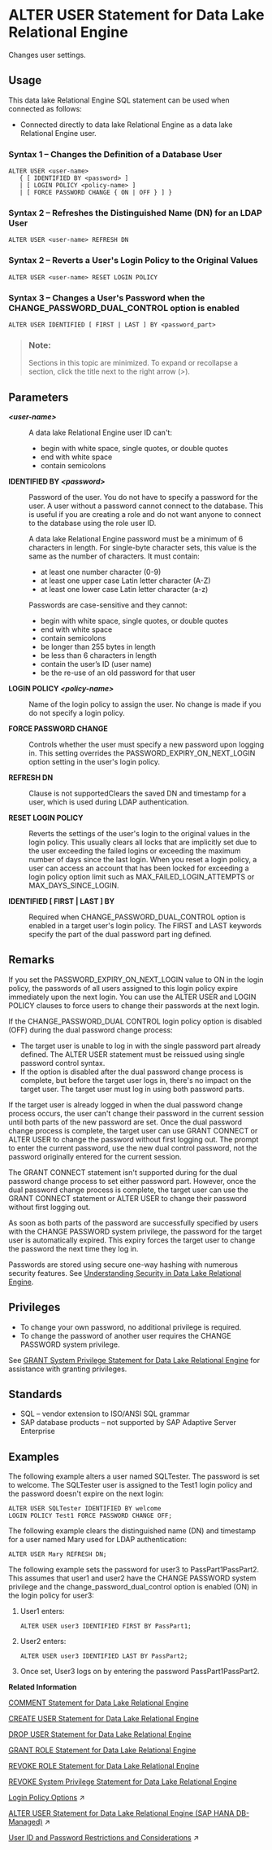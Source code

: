 <!-- loioa6139f4584f21015bdc3a625b5b218b5 -->

# ALTER USER Statement for Data Lake Relational Engine

Changes user settings.



<a name="loioa6139f4584f21015bdc3a625b5b218b5__section_xv3_wvr_znb"/>

## Usage

This data lake Relational Engine SQL statement can be used when connected as follows:

-   Connected directly to data lake Relational Engine as a data lake Relational Engine user.





### Syntax 1 – Changes the Definition of a Database User

```
ALTER USER <user-name> 
   { [ IDENTIFIED BY <password> ]
   | [ LOGIN POLICY <policy-name> ]  
   | [ FORCE PASSWORD CHANGE { ON | OFF } ] }
```



### Syntax 2 – Refreshes the Distinguished Name \(DN\) for an LDAP User

```
ALTER USER <user-name> REFRESH DN
```



### Syntax 2 – Reverts a User's Login Policy to the Original Values

```
ALTER USER <user-name> RESET LOGIN POLICY
```



### Syntax 3 – Changes a User's Password when the CHANGE\_PASSWORD\_DUAL\_CONTROL option is enabled

```
ALTER USER IDENTIFIED [ FIRST | LAST ] BY <password_part>
```



> ### Note:  
> Sections in this topic are minimized. To expand or recollapse a section, click the title next to the right arrow \(*\>*\).



<a name="loioa6139f4584f21015bdc3a625b5b218b5__IQ_Parameters"/>

## Parameters


<dl>
<dt><b>

*<user-name\>*

</b></dt>
<dd>

A data lake Relational Engine user ID can't:

-   begin with white space, single quotes, or double quotes
-   end with white space
-   contain semicolons



</dd><dt><b>

IDENTIFIED BY *<password\>*

</b></dt>
<dd>

Password of the user. You do not have to specify a password for the user. A user without a password cannot connect to the database. This is useful if you are creating a role and do not want anyone to connect to the database using the role user ID.

A data lake Relational Engine password must be a minimum of 6 characters in length. For single-byte character sets, this value is the same as the number of characters. It must contain:

-   at least one number character \(0-9\)
-   at least one upper case Latin letter character \(A-Z\)
-   at least one lower case Latin letter character \(a-z\)

Passwords are case-sensitive and they cannot:

-   begin with white space, single quotes, or double quotes
-   end with white space
-   contain semicolons
-   be longer than 255 bytes in length
-   be less than 6 characters in length
-   contain the user’s ID \(user name\)
-   be the re-use of an old password for that user



</dd><dt><b>

LOGIN POLICY *<policy-name\>*

</b></dt>
<dd>

Name of the login policy to assign the user. No change is made if you do not specify a login policy.



</dd><dt><b>

FORCE PASSWORD CHANGE

</b></dt>
<dd>

Controls whether the user must specify a new password upon logging in. This setting overrides the PASSWORD\_EXPIRY\_ON\_NEXT\_LOGIN option setting in the user's login policy.



</dd><dt><b>

REFRESH DN

</b></dt>
<dd>

Clause is not supportedClears the saved DN and timestamp for a user, which is used during LDAP authentication.



</dd><dt><b>

RESET LOGIN POLICY

</b></dt>
<dd>

Reverts the settings of the user's login to the original values in the login policy. This usually clears all locks that are implicitly set due to the user exceeding the failed logins or exceeding the maximum number of days since the last login. When you reset a login policy, a user can access an account that has been locked for exceeding a login policy option limit such as MAX\_FAILED\_LOGIN\_ATTEMPTS or MAX\_DAYS\_SINCE\_LOGIN.



</dd><dt><b>

IDENTIFIED \[ FIRST | LAST \] BY

</b></dt>
<dd>

Required when CHANGE\_PASSWORD\_DUAL\_CONTROL option is enabled in a target user's login policy. The FIRST and LAST keywords specify the part of the dual password part ing defined.



</dd>
</dl>



<a name="loioa6139f4584f21015bdc3a625b5b218b5__IQ_Usage"/>

## Remarks

If you set the PASSWORD\_EXPIRY\_ON\_NEXT\_LOGIN value to ON in the login policy, the passwords of all users assigned to this login policy expire immediately upon the next login. You can use the ALTER USER and LOGIN POLICY clauses to force users to change their passwords at the next login.

If the CHANGE\_PASSWORD\_DUAL CONTROL login policy option is disabled \(OFF\) during the dual password change process:

-   The target user is unable to log in with the single password part already defined. The ALTER USER statement must be reissued using single password control syntax.
-   If the option is disabled after the dual password change process is complete, but before the target user logs in, there's no impact on the target user. The target user must log in using both password parts.

If the target user is already logged in when the dual password change process occurs, the user can't change their password in the current session until both parts of the new password are set. Once the dual password change process is complete, the target user can use GRANT CONNECT or ALTER USER to change the password without first logging out. The prompt to enter the current password, use the new dual control password, not the password originally entered for the current session.

The GRANT CONNECT statement isn't supported during for the dual password change process to set either password part. However, once the dual password change process is complete, the target user can use the GRANT CONNECT statement or ALTER USER to change their password without first logging out.

As soon as both parts of the password are successfully specified by users with the CHANGE PASSWORD system privilege, the password for the target user is automatically expired. This expiry forces the target user to change the password the next time they log in.

Passwords are stored using secure one-way hashing with numerous security features. See [Understanding Security in Data Lake Relational Engine](https://help.sap.com/docs/SAP_HANA_DATA_LAKE/a89a0a8384f21015b1e7adbeca456f73/39783d0778ba47b7bbc2583b33af0f49.html).



<a name="loioa6139f4584f21015bdc3a625b5b218b5__alter_user_privileges1"/>

## Privileges

-   To change your own password, no additional privilege is required.
-   To change the password of another user requires the CHANGE PASSWORD system privilege.

See [GRANT System Privilege Statement for Data Lake Relational Engine](grant-system-privilege-statement-for-data-lake-relational-engine-a3dfcb0.md) for assistance with granting privileges.



<a name="loioa6139f4584f21015bdc3a625b5b218b5__IQ_Standards"/>

## Standards

-   SQL – vendor extension to ISO/ANSI SQL grammar
-   SAP database products – not supported by SAP Adaptive Server Enterprise



<a name="loioa6139f4584f21015bdc3a625b5b218b5__IQ_Examples"/>

## Examples

The following example alters a user named SQLTester. The password is set to welcome. The SQLTester user is assigned to the Test1 login policy and the password doesn't expire on the next login:

```
ALTER USER SQLTester IDENTIFIED BY welcome
LOGIN POLICY Test1 FORCE PASSWORD CHANGE OFF;
```

The following example clears the distinguished name \(DN\) and timestamp for a user named Mary used for LDAP authentication:

```
ALTER USER Mary REFRESH DN;
```

The following example sets the password for user3 to PassPart1PassPart2. This assumes that user1 and user2 have the CHANGE PASSWORD system privilege and the change\_password\_dual\_control option is enabled \(ON\) in the login policy for user3:

1.  User1 enters:

    ```
    ALTER USER user3 IDENTIFIED FIRST BY PassPart1;
    ```

2.  User2 enters:

    ```
    ALTER USER user3 IDENTIFIED LAST BY PassPart2;
    ```

3.  Once set, User3 logs on by entering the password PassPart1PassPart2.

**Related Information**  


[COMMENT Statement for Data Lake Relational Engine](comment-statement-for-data-lake-relational-engine-a615ad2.md "Stores a comment, in the system tables, about a database object.")

[CREATE USER Statement for Data Lake Relational Engine](create-user-statement-for-data-lake-relational-engine-a619a5f.md "Creates a user.")

[DROP USER Statement for Data Lake Relational Engine](drop-user-statement-for-data-lake-relational-engine-a61d9fe.md "Removes a user.")

[GRANT ROLE Statement for Data Lake Relational Engine](grant-role-statement-for-data-lake-relational-engine-a3e379c.md "Grants roles to users or other roles, with or without administrative rights.")

[REVOKE ROLE Statement for Data Lake Relational Engine](revoke-role-statement-for-data-lake-relational-engine-a3e9de3.md "Removes a users membership in a role or his or her ability to administer the role.")

[REVOKE System Privilege Statement for Data Lake Relational Engine](revoke-system-privilege-statement-for-data-lake-relational-engine-a3eadda.md "Removes specific system privileges from specific users and the right to administer the privilege.")

[Login Policy Options](https://help.sap.com/viewer/a89a0a8384f21015b1e7adbeca456f73/2024_3_QRC/en-US/a43f448484f21015924f9951e9b77e32.html "Available options for CUSTOMER_ROOT and user-defined login policies.") :arrow_upper_right:

[ALTER USER Statement for Data Lake Relational Engine (SAP HANA DB-Managed)](https://help.sap.com/viewer/a898e08b84f21015969fa437e89860c8/2024_3_QRC/en-US/a9da89453d43402981a6e01fa8c7742d.html "Changes user settings.") :arrow_upper_right:

[User ID and Password Restrictions and Considerations](https://help.sap.com/viewer/a89a0a8384f21015b1e7adbeca456f73/2024_3_QRC/en-US/a46126b284f21015bae2a1c9bb31c205.html "A user must have a user ID and password to connect to the database.") :arrow_upper_right:

